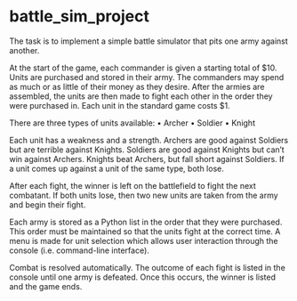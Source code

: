 # battle_sim_project
The task is to implement a simple battle simulator that pits one army against another.

At the start of the game, each commander is given a starting total of $10. Units are purchased and stored in their army. The commanders may spend as much or as little of their money as they desire. After the armies are assembled, the units are then made to fight each other in the order they were purchased in. Each unit in the standard game costs $1.

There are three types of units available:
• Archer
• Soldier
• Knight

Each unit has a weakness and a strength. 
Archers are good against Soldiers but are terrible against Knights. 
Soldiers are good against Knights but can’t win against Archers. 
Knights beat Archers, but fall short against Soldiers.
If a unit comes up against a unit of the same type, both lose. 

After each fight, the winner is left on the battlefield to fight the next combatant. If both units lose, then two new units are taken from the army and begin their fight.

Each army is stored as a Python list in the order that they were purchased. This order must be maintained so that the units fight at the correct time. A menu is made for unit selection which allows user interaction through the console (i.e. command-line interface).

Combat is resolved automatically. The outcome of each fight is listed in the console until one army is defeated. Once this occurs, the winner is listed and the game ends.

